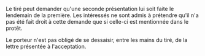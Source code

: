 Le tiré peut demander qu'une seconde présentation lui soit faite le lendemain de la première. Les intéressés ne sont admis à prétendre qu'il n'a pas été fait droit à cette demande que si celle-ci est mentionnée dans le protêt.

Le porteur n'est pas obligé de se dessaisir, entre les mains du tiré, de la lettre présentée à l'acceptation.
